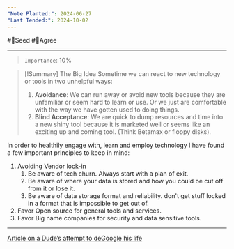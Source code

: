 ```yaml
---
"Note Planted:": 2024-06-27
"Last Tended:": 2024-10-02
---
```

#🌱Seed  #🙂Agree 
****
> `Importance`: 10%
 
>[!Summary] The Big Idea
>Sometime we can react to new technology or tools in two unhelpful ways:
>1. **Avoidance**: We can run away or avoid new tools because they are unfamiliar or seem hard to learn or use. Or we just are comfortable with the way we have gotten used to doing things. 
>2. **Blind Acceptance**: We are quick to dump resources and time into a new shiny tool because it is marketed well or seems like an exciting up and coming tool. (Think Betamax or floppy disks).

In order to healthily engage with, learn and employ technology I have found a few important principles to keep in mind:

1. Avoiding Vendor lock-in 
	1. Be aware of tech churn. Always start with a plan of exit.
	2. Be aware of where your data is stored and how you could be cut off from it or lose it. 
	3. Be aware of data storage format and reliability. don't get stuff locked in a format that is impossible to get out of. 
2. Favor Open source for general tools and services. 
3. Favor Big name companies for security and data sensitive tools. 

****
[Article on a Dude’s attempt to deGoogle his life](https://www.christianpacaud.com/notes/degooglisation.html)